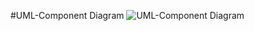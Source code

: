 #UML-Component Diagram
![UML-Component Diagram](https://user-images.githubusercontent.com/51702929/122686698-4b0c9d80-d21b-11eb-946b-b27dbdffe720.PNG)

